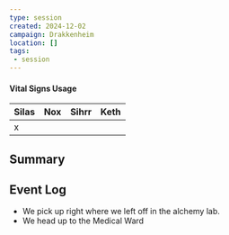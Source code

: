 ```yaml
---
type: session
created: 2024-12-02
campaign: Drakkenheim
location: []
tags:
 - session
---
```


####  Vital Signs Usage

| Silas | Nox | Sihrr | Keth |
| ----- | --- | ----- | ---- |
| x     |     |       |      |

## Summary

## Event Log

- We pick up right where we left off in the alchemy lab.
- We head up to the Medical Ward



